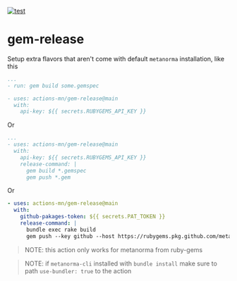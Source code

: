 [![test](https://github.com/actions-mn/gem-release/actions/workflows/test.yml/badge.svg)](https://github.com/actions-mn/setup-flavors/actions/workflows/test.yml)

# gem-release

Setup extra flavors that aren't come with default `metanorma` installation, like this

```yml
...
- run: gem build some.gemspec

- uses: actions-mn/gem-release@main
  with:
    api-key: ${{ secrets.RUBYGEMS_API_KEY }}
```

Or

```yml
...
- uses: actions-mn/gem-release@main
  with:
    api-key: ${{ secrets.RUBYGEMS_API_KEY }}
    release-command: |
      gem build *.gemspec
      gem push *.gem
```

Or

```yml
- uses: actions-mn/gem-release@main
  with:
    github-pakages-token: ${{ secrets.PAT_TOKEN }}
    release-command: |
      bundle exec rake build
      gem push --key github --host https://rubygems.pkg.github.com/metanorma pkg/*.gem
```

> NOTE: this action only works for metanorma from ruby-gems

> NOTE: if `metanorma-cli` installed with `bundle install` make sure to path `use-bundler: true` to the action